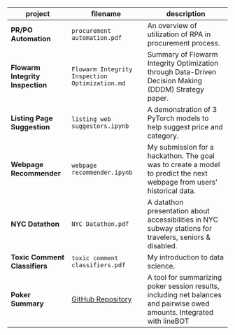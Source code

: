 | **project**                           | **filename**                            | **description**                                                                                          |
|---------------------------------------|----------------------------------------|----------------------------------------------------------------------------------------------------------|
| **PR/PO Automation**                  | `procurement automation.pdf`           | An overview of utilization of RPA in procurement process.                                                |
| **Flowarm Integrity Inspection**      | `Flowarm Integrity Inspection Optimization.md` | Summary of Flowarm Integrity Optimization through Data-Driven Decision Making (DDDM) Strategy paper.     |
| **Listing Page Suggestion**           | `listing web suggestors.ipynb`         | A demonstration of 3 PyTorch models to help suggest price and category.                                  |
| **Webpage Recommender**               | `webpage recommender.ipynb`            | My submission for a hackathon. The goal was to create a model to predict the next webpage from users' historical data. |
| **NYC Datathon**                      | `NYC Datathon.pdf`                     | A datathon presentation about accessibilities in NYC subway stations for travelers, seniors & disabled.  |
| **Toxic Comment Classifiers**         | `toxic comment classifiers.pdf`        | My introduction to data science.                                                                         |
| **Poker Summary**                     | [GitHub Repository](https://github.com/nopphrakornk/poker-summary) | A tool for summarizing poker session results, including net balances and pairwise owed amounts. Integrated with lineBOT          |
